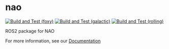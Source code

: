 # nao

[![Build and Test (foxy)](https://github.com/ijnek/nao/actions/workflows/build_and_test_foxy.yaml/badge.svg)](https://github.com/ijnek/nao/actions/workflows/build_and_test_foxy.yaml)
[![Build and Test (galactic)](https://github.com/ijnek/nao/actions/workflows/build_and_test_galactic.yaml/badge.svg)](https://github.com/ijnek/nao/actions/workflows/build_and_test_galactic.yaml)
[![Build and Test (rolling)](https://github.com/ijnek/nao/actions/workflows/build_and_test_rolling.yaml/badge.svg)](https://github.com/ijnek/nao/actions/workflows/build_and_test_rolling.yaml)

ROS2 package for NAO

For more information, see our [Documentation](https://ros2-nao.readthedocs.io/en/latest/index.html)
